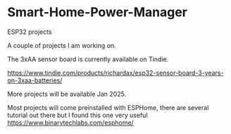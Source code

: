# Smart-Home-Power-Manager
ESP32 projects

A couple of projects I am working on.

The 3xAA sensor board is currently available on Tindie.

https://www.tindie.com/products/richardax/esp32-sensor-board-3-years-on-3xaa-batteries/

More projects will be available Jan 2025.

Most projects will come preinstalled with ESPHome, there are several tutorial out there but I found this one very useful https://www.binarytechlabs.com/esphome/
